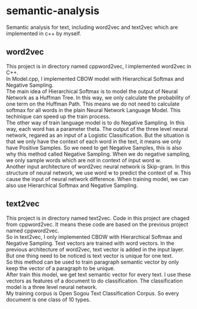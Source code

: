 # semantic-analysis
Semantic analysis for text, including word2vec and text2vec which are implemented in c++ by myself.  

## word2vec  
This project is in directory named cppword2vec, I implemented word2vec in C++.  
In Model.cpp, I implemented CBOW model with Hierarchical Softmax and Negative Sampling.  
The main idea of Hierarchical Softmax is to model the output of Neural Network as a Huffman Tree. In this way, we only calculate the probability of one term on the Huffman Path. This means we do not need to calculate softmax for all words in the plain Neural Network Language Model. This techinique can speed up the train process.  
The other way of train language model is to do Negative Sampling. In this way, each word has a parameter theta. The output of the three level neural network, regared as an input of a Logistic Classification. But the situation is that we only have the context of each word in the text, it means we only have Positive Samples. So we need to get Negative Samples, this is also why this method called Negative Sampling. When we do negative sampling, we only sample words which are not in context of
input word w.  
Another input architecture of word2vec neural network is Skip-gram. In this structure of neural network, we use word w to predict the context of w. This cause the input of neural network difference. When training model, we can also use Hierarchical Softmax and Negative Sampling.

## text2vec  
This project is in directory named text2vec. Code in this project are chaged from cppword2vec. It means these code are based on the previous project named cppword2vec.  
So in text2vec, I only implemented CBOW with Hierarchical Softmax and Negative Sampling. Text vectors are trained with word vectors. In the previous architecture of word2vec, text vector is added in the input layer. But one thing need to be noticed is text vector is unique for one text.  
So this method can be used to train paragraph semantic vector by only keep the vector of a paragraph to be unique.  
After train this model, we get text semantic vector for every text. I use these vectors as features of a document to do classification. The classification model is a three level neural network.  
My training corpus is Open Sogou Text Classification Corpus. So every document is one class of 10 types.  

